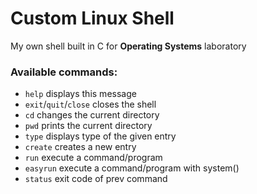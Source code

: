 # Custom Linux Shell

My own shell built in C for **Operating Systems** laboratory

### Available commands:
- `help`           displays this message
- `exit`/`quit`/`close` closes the shell
- `cd`             changes the current directory
- `pwd`            prints the current directory
- `type`          displays type of the given entry
- `create`         creates a new entry
- `run`            execute a command/program
- `easyrun`        execute a command/program with system()
- `status`         exit code of prev command
